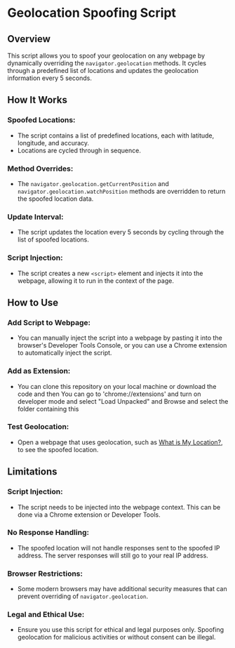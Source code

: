 <h1>Geolocation Spoofing Script</h1>
<h2>Overview</h2>
<p>This script allows you to spoof your geolocation on any webpage by dynamically overriding the <code>navigator.geolocation</code> methods. It cycles through a predefined list of locations and updates the geolocation information every 5 seconds.</p>

<h2>How It Works</h2>
    
<h3>Spoofed Locations:</h3>
    <ul>
        <li>The script contains a list of predefined locations, each with latitude, longitude, and accuracy.</li>
        <li>Locations are cycled through in sequence.</li>
    </ul>

   <h3>Method Overrides:</h3>
    <ul>
        <li>The <code>navigator.geolocation.getCurrentPosition</code> and <code>navigator.geolocation.watchPosition</code> methods are overridden to return the spoofed location data.</li>
    </ul>

   <h3>Update Interval:</h3>
    <ul>
        <li>The script updates the location every 5 seconds by cycling through the list of spoofed locations.</li>
    </ul>

   <h3>Script Injection:</h3>
    <ul>
        <li>The script creates a new <code>&lt;script&gt;</code> element and injects it into the webpage, allowing it to run in the context of the page.</li>
    </ul>

   <h2>How to Use</h2>
    
   <h3>Add Script to Webpage:</h3>
    <ul>
        <li>You can manually inject the script into a webpage by pasting it into the browser's Developer Tools Console, or you can use a Chrome extension to automatically inject the script.</li>
    </ul>

 <h3>Add as Extension:</h3>
    <ul>
        <li>You can clone this repository on your local machine or download the code and then You can go to 'chrome://extensions' and turn on developer mode and select "Load Unpacked" and Browse and select the folder containing this</li>
    </ul>
   <h3>Test Geolocation:</h3>
    <ul>
        <li>Open a webpage that uses geolocation, such as <a href="https://www.whatismylocation.com/" target="_blank">What is My Location?</a>, to see the spoofed location.</li>
    </ul>

   <h2>Limitations</h2>
    
   <h3>Script Injection:</h3>
    <ul>
        <li>The script needs to be injected into the webpage context. This can be done via a Chrome extension or Developer Tools.</li>
    </ul>

   <h3>No Response Handling:</h3>
    <ul>
        <li>The spoofed location will not handle responses sent to the spoofed IP address. The server responses will still go to your real IP address.</li>
    </ul>

   <h3>Browser Restrictions:</h3>
    <ul>
        <li>Some modern browsers may have additional security measures that can prevent overriding of <code>navigator.geolocation</code>.</li>
    </ul>

   <h3>Legal and Ethical Use:</h3>
    <ul>
        <li>Ensure you use this script for ethical and legal purposes only. Spoofing geolocation for malicious activities or without consent can be illegal.</li>
    </ul>
